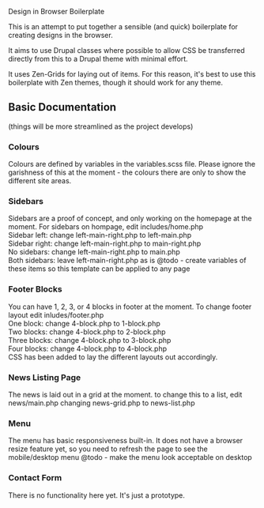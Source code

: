 Design in Browser Boilerplate

This is an attempt to put together a sensible (and quick) boilerplate for
creating designs in the browser.

It aims to use Drupal classes where possible to allow CSS be transferred
directly from this to a Drupal theme with minimal effort.

It uses Zen-Grids for laying out of items. For this reason, it's best to use
this boilerplate with Zen themes, though it should work for any theme.

## Basic Documentation
(things will be more streamlined as the project develops)

### Colours
Colours are defined by variables in the variables.scss file. Please ignore the
garishness of this at the moment - the colours there are only to show the
different site areas.

### Sidebars
Sidebars are a proof of concept, and only working on the homepage at the moment.
For sidebars on hompage, edit includes/home.php  
Sidebar left: change left-main-right.php to left-main.php  
Sidebar right: change left-main-right.php to main-right.php  
No sidebars: change left-main-right.php to main.php  
Both sidebars: leave left-main-right.php as is
@todo - create variables of these items so this template can be applied to any page

### Footer Blocks
You can have 1, 2, 3, or 4 blocks in footer at the moment. To change footer layout
edit inludes/footer.php  
One block: change 4-block.php to 1-block.php  
Two blocks: change 4-block.php to 2-block.php  
Three blocks: change 4-block.php to 3-block.php  
Four blocks: change 4-block.php to 4-block.php  
CSS has been added to lay the different layouts out accordingly.

### News Listing Page
The news is laid out in a grid at the moment. to change this to a list, edit
news/main.php changing news-grid.php to news-list.php

### Menu
The menu has basic responsiveness built-in. It does not have a browser resize
feature yet, so you need to refresh the page to see the mobile/desktop menu
@todo - make the menu look acceptable on desktop

### Contact Form
There is no functionality here yet. It's just a prototype.
